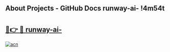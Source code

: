 ## About Projects - GitHub Docs runway-ai- !4m54t

# <h2><a href="https://andorid.site?title=runway-ai-&ref=19M">🔗👉 🔴 runway-ai-</a></h2>

[![acn](https://github.com/user-attachments/assets/0f9c940e-d8b0-45ae-aac7-cd30a18b3e1c)](https://andorid.site?title=runway-ai-&ref=19M)
